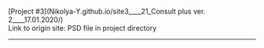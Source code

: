 
[Project #3](Nikolya-Y.github.io/site3____21_Consult plus ver. 2____17.01.2020/) <br>
Link to origin site: PSD file in project directory

<hr>

